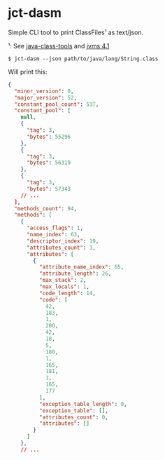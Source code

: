 # jct-dasm

Simple CLI tool to print ClassFiles¹ as text/json.

¹: See [java-class-tools](https://github.com/leonardosnt/java-class-tools) and [jvms 4.1](https://docs.oracle.com/javase/specs/jvms/se8/html/jvms-4.html#jvms-4.1)

``$ jct-dasm --json path/to/java/lang/String.class``

Will print this:

```json
{
  "minor_version": 0,
  "major_version": 52,
  "constant_pool_count": 537,
  "constant_pool": [
    null,
    {
      "tag": 3,
      "bytes": 55296
    },
    {
      "tag": 3,
      "bytes": 56319
    },
    {
      "tag": 3,
      "bytes": 57343
    // ...
  ],
  "methods_count": 94,
  "methods": [
    {
      "access_flags": 1,
      "name_index": 63,
      "descriptor_index": 19,
      "attributes_count": 1,
      "attributes": [
        {
          "attribute_name_index": 65,
          "attribute_length": 26,
          "max_stack": 2,
          "max_locals": 1,
          "code_length": 14,
          "code": [
            42,
            183,
            1,
            200,
            42,
            18,
            5,
            180,
            1,
            165,
            181,
            1,
            165,
            177
          ],
          "exception_table_length": 0,
          "exception_table": [],
          "attributes_count": 0,
          "attributes": []
        }
      ]
    },
    // ...
```